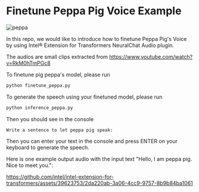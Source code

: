 # Finetune Peppa Pig Voice Example

![peppa](https://upload.wikimedia.org/wikipedia/en/thumb/8/86/Peppa_Pig_logo.svg/1280px-Peppa_Pig_logo.svg.png)

In this repo, we would like to introduce how to finetune Peppa Pig's Voice by using Intel® Extension for Transformers NeuralChat Audio plugin.

The audios are small clips extracted from https://www.youtube.com/watch?v=RkM0hTmPGc8

To finetune pig peppa's model, please run

```python
python finetune_peppa.py
```

To generate the speech using your finetuned model, please run

```python
python inference_peppa.py
```

Then you should see in the console

```
Write a sentence to let peppa pig speak:
```

Then you can enter your text in the console and press ENTER on your keyboard to generate the speech.

Here is one example output audio with the input text "Hello, I am peppa pig. Nice to meet you.":

https://github.com/intel/intel-extension-for-transformers/assets/39623753/2da220ab-3a06-4cc9-9757-8b9b84ba1061
